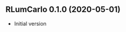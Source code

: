 




<!-- NEWS.md was auto-generated by NEWS.Rmd. Please DO NOT edit by hand!-->

## RLumCarlo 0.1.0 (2020-05-01)

  - Initial version
